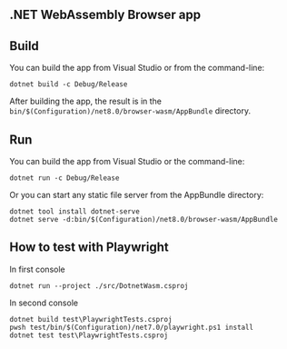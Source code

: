## .NET WebAssembly Browser app

## Build

You can build the app from Visual Studio or from the command-line:

```
dotnet build -c Debug/Release
```

After building the app, the result is in the `bin/$(Configuration)/net8.0/browser-wasm/AppBundle` directory.

## Run

You can build the app from Visual Studio or the command-line:

```
dotnet run -c Debug/Release
```

Or you can start any static file server from the AppBundle directory:

```
dotnet tool install dotnet-serve
dotnet serve -d:bin/$(Configuration)/net8.0/browser-wasm/AppBundle
```

## How to test with Playwright
In first console
```
dotnet run --project ./src/DotnetWasm.csproj
```
In second console
```
dotnet build test\PlaywrightTests.csproj
pwsh test/bin/$(Configuration)/net7.0/playwright.ps1 install
dotnet test test\PlaywrightTests.csproj
```
